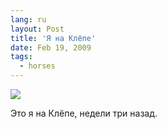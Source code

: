 ```yaml
---
lang: ru
layout: Post
title: 'Я на Клёпе'
date: Feb 19, 2009
tags:
  - horses
---
```


![](http://wow.sapegin.me/153f2S0K442r/2009-01-31-5d-1945-olga-flegontova.jpg)

Это я на Клёпе, недели три назад.
